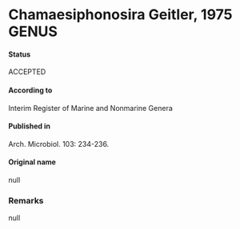 Chamaesiphonosira Geitler, 1975 GENUS
=======

#### Status
ACCEPTED

#### According to
Interim Register of Marine and Nonmarine Genera

#### Published in
Arch. Microbiol. 103: 234-236.

#### Original name
null

### Remarks
null